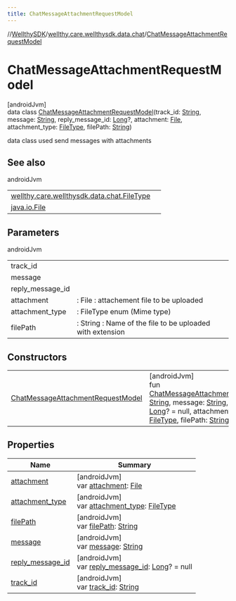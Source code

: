 ```yaml
---
title: ChatMessageAttachmentRequestModel
---
```

//[WellthySDK](../../../index.html)/[wellthy.care.wellthysdk.data.chat](../index.html)/[ChatMessageAttachmentRequestModel](index.html)



# ChatMessageAttachmentRequestModel



[androidJvm]\
data class [ChatMessageAttachmentRequestModel](index.html)(track_id: [String](https://kotlinlang.org/api/latest/jvm/stdlib/kotlin/-string/index.html), message: [String](https://kotlinlang.org/api/latest/jvm/stdlib/kotlin/-string/index.html), reply_message_id: [Long](https://kotlinlang.org/api/latest/jvm/stdlib/kotlin/-long/index.html)?, attachment: [File](https://developer.android.com/reference/kotlin/java/io/File.html), attachment_type: [FileType](../-file-type/index.html), filePath: [String](https://kotlinlang.org/api/latest/jvm/stdlib/kotlin/-string/index.html))

data class used send messages with attachments



## See also


androidJvm

| | |
|---|---|
| [wellthy.care.wellthysdk.data.chat.FileType](../-file-type/index.html) |  |
| [java.io.File](https://developer.android.com/reference/kotlin/java/io/File.html) |  |



## Parameters


androidJvm

| | |
|---|---|
| track_id |  |
| message |  |
| reply_message_id |  |
| attachment | : File :  attachement file to be uploaded |
| attachment_type | : FileType enum (Mime type) |
| filePath | : String : Name of the file to be uploaded with extension |



## Constructors


| | |
|---|---|
| [ChatMessageAttachmentRequestModel](-chat-message-attachment-request-model.html) | [androidJvm]<br>fun [ChatMessageAttachmentRequestModel](-chat-message-attachment-request-model.html)(track_id: [String](https://kotlinlang.org/api/latest/jvm/stdlib/kotlin/-string/index.html), message: [String](https://kotlinlang.org/api/latest/jvm/stdlib/kotlin/-string/index.html), reply_message_id: [Long](https://kotlinlang.org/api/latest/jvm/stdlib/kotlin/-long/index.html)? = null, attachment: [File](https://developer.android.com/reference/kotlin/java/io/File.html), attachment_type: [FileType](../-file-type/index.html), filePath: [String](https://kotlinlang.org/api/latest/jvm/stdlib/kotlin/-string/index.html) = "") |


## Properties


| Name | Summary |
|---|---|
| [attachment](attachment.html) | [androidJvm]<br>var [attachment](attachment.html): [File](https://developer.android.com/reference/kotlin/java/io/File.html) |
| [attachment_type](attachment_type.html) | [androidJvm]<br>var [attachment_type](attachment_type.html): [FileType](../-file-type/index.html) |
| [filePath](file-path.html) | [androidJvm]<br>var [filePath](file-path.html): [String](https://kotlinlang.org/api/latest/jvm/stdlib/kotlin/-string/index.html) |
| [message](message.html) | [androidJvm]<br>var [message](message.html): [String](https://kotlinlang.org/api/latest/jvm/stdlib/kotlin/-string/index.html) |
| [reply_message_id](reply_message_id.html) | [androidJvm]<br>var [reply_message_id](reply_message_id.html): [Long](https://kotlinlang.org/api/latest/jvm/stdlib/kotlin/-long/index.html)? = null |
| [track_id](track_id.html) | [androidJvm]<br>var [track_id](track_id.html): [String](https://kotlinlang.org/api/latest/jvm/stdlib/kotlin/-string/index.html) |

